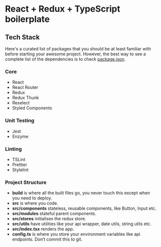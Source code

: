 # React + Redux + TypeScript boilerplate

## Tech Stack

Here's a curated list of packages that you should be at least familiar with before starting your awesome project. However, the best way to see a complete list of the dependencies is to check [package.json](https://github.com/sergeypriakhin/react-redux-ts-boilerplate/blob/master/package.json).

### Core

- React
- React Router
- Redux
- Redux Thunk
- Reselect
- Styled Components

### Unit Testing

- Jest
- Enzyme

### Linting

- TSLint
- Prettier
- Stylelint

### Project Structure

- **build** is where all the built files go, you never touch this except when you need to deploy.
- **src** is where you code.
- **src/components** stateless, reusable components, like Button, Input etc.
- **src/modules** stateful parent components.
- **src/stores** initialises the redux store.
- **src/utils** have utilities like your api wrapper, date utils, string utils etc.
- **src/index.tsx** renders the app.
- **config.ts** is where you store your environment variables like api endpoints. Don’t commit this to git.
